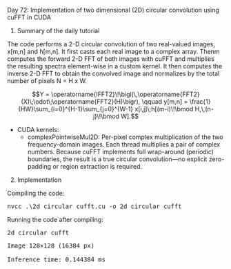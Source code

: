 Day 72: Implementation of two dimensional (2D) circular convolution using cuFFT in CUDA

1) Summary of the daily tutorial

The code performs a 2-D circular convolution of two real-valued images, x[m,n] and h[m,n]. It first casts each real image to a complex array. Thenm computes the forward 2-D FFT of both images with cuFFT and multiplies the resulting spectra element-wise in a custom kernel. It then computes the inverse 2-D FFT to obtain the convolved image and normalizes by the total number of pixels N = H x W.

```math
Y = \operatorname{IFFT2}\!\bigl(\,\operatorname{FFT2}(X)\;\odot\;\operatorname{FFT2}(H)\bigr),
\qquad  y[m,n] = \frac{1}{HW}\sum_{i=0}^{H-1}\sum_{j=0}^{W-1}
                x[i,j]\;h[(m-i)\!\bmod H,\,(n-j)\!\bmod W].
```

- CUDA kernels:
    - complexPointwiseMul2D: Per-pixel complex multiplication of the two frequency-domain images. Each thread multiplies a pair of complex numbers. Because cuFFT implements full wrap-around (periodic) boundaries, the result is a true circular convolution—no explicit zero-padding or region extraction is required.

2) Implementation

Compiling the code:

<pre>nvcc .\2d_circular_cufft.cu -o 2d_circular_cufft</pre>

Running the code after compiling:

<pre>2d_circular_cufft</pre>

<pre>Image 128×128 (16384 px)

Inference time: 0.144384 ms</pre>